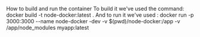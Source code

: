 How to build and run the container
To build it we've used the command:  docker build -t node-docker:latest .
And to run it we've used : docker run -p 3000:3000 --name node-docker -dev -v $(pwd)/node-docker:/app -v /app/node_modules myapp:latest

